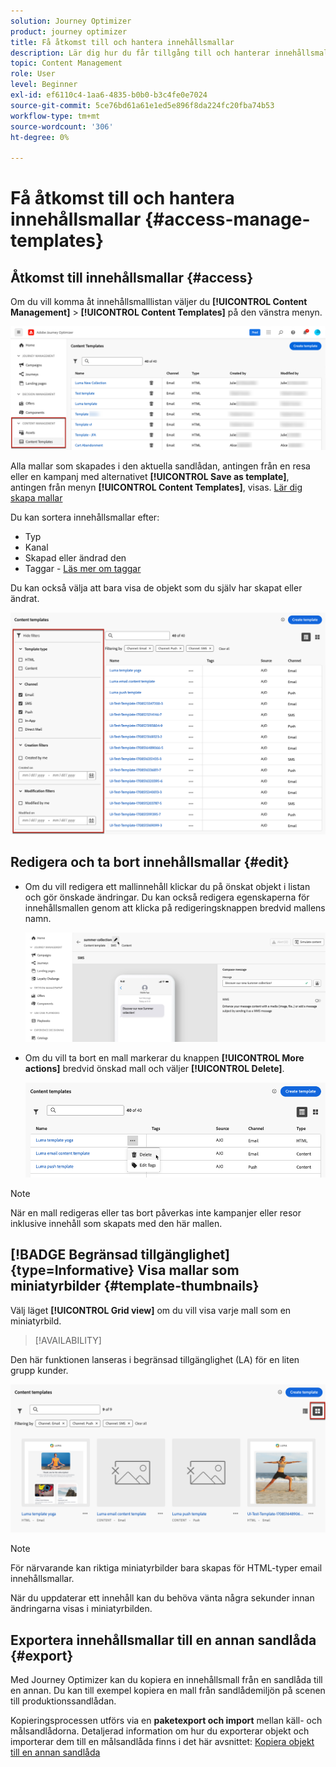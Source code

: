 ```yaml
---
solution: Journey Optimizer
product: journey optimizer
title: Få åtkomst till och hantera innehållsmallar
description: Lär dig hur du får tillgång till och hanterar innehållsmallar
topic: Content Management
role: User
level: Beginner
exl-id: ef6110c4-1aa6-4835-b0b0-b3c4fe0e7024
source-git-commit: 5ce76bd61a61e1ed5e896f8da224fc20fba74b53
workflow-type: tm+mt
source-wordcount: '306'
ht-degree: 0%

---
```


# Få åtkomst till och hantera innehållsmallar {#access-manage-templates}

## Åtkomst till innehållsmallar {#access}

Om du vill komma åt innehållsmalllistan väljer du **[!UICONTROL Content Management]** > **[!UICONTROL Content Templates]** på den vänstra menyn.

![](assets/content-template-list.png)

Alla mallar som skapades i den aktuella sandlådan, antingen från en resa eller en kampanj med alternativet **[!UICONTROL Save as template]**, antingen från menyn **[!UICONTROL Content Templates]**, visas. [Lär dig skapa mallar](#create-content-templates)

Du kan sortera innehållsmallar efter:
* Typ
* Kanal
* Skapad eller ändrad den
* Taggar - [Läs mer om taggar](../start/search-filter-categorize.md#tags)

Du kan också välja att bara visa de objekt som du själv har skapat eller ändrat.

![](assets/content-template-list-filters.png)

## Redigera och ta bort innehållsmallar {#edit}

* Om du vill redigera ett mallinnehåll klickar du på önskat objekt i listan och gör önskade ändringar. Du kan också redigera egenskaperna för innehållsmallen genom att klicka på redigeringsknappen bredvid mallens namn.

  ![](assets/content-template-edit.png)

* Om du vill ta bort en mall markerar du knappen **[!UICONTROL More actions]** bredvid önskad mall och väljer **[!UICONTROL Delete]**.

  ![](assets/content-template-list-delete.png)

>[!NOTE]
>
>När en mall redigeras eller tas bort påverkas inte kampanjer eller resor inklusive innehåll som skapats med den här mallen.

## [!BADGE Begränsad tillgänglighet]{type=Informative} Visa mallar som miniatyrbilder {#template-thumbnails}

Välj läget **[!UICONTROL Grid view]** om du vill visa varje mall som en miniatyrbild.

>[!AVAILABILITY]
>
Den här funktionen lanseras i begränsad tillgänglighet (LA) för en liten grupp kunder.

![](assets/content-template-grid-view.png)

>[!NOTE]
>
För närvarande kan riktiga miniatyrbilder bara skapas för HTML-typer email innehållsmallar.

När du uppdaterar ett innehåll kan du behöva vänta några sekunder innan ändringarna visas i miniatyrbilden.

## Exportera innehållsmallar till en annan sandlåda {#export}

Med Journey Optimizer kan du kopiera en innehållsmall från en sandlåda till en annan. Du kan till exempel kopiera en mall från sandlådemiljön på scenen till produktionssandlådan.

Kopieringsprocessen utförs via en **paketexport och import** mellan käll- och målsandlådorna. Detaljerad information om hur du exporterar objekt och importerar dem till en målsandlåda finns i det här avsnittet: [Kopiera objekt till en annan sandlåda](../configuration/copy-objects-to-sandbox.md)
